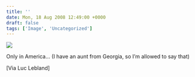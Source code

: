 ```yaml
---
title: ''
date: Mon, 18 Aug 2008 12:49:00 +0000
draft: false
tags: ['Image', 'Uncategorized']
---
```


![](https://madd0.files.wordpress.com/2008/08/rcxxgaq0ncsmp491myxicllw_500.jpg)

Only in America… (I have an aunt from Georgia, so I’m allowed to say that)

\[Via Luc Lebland\]